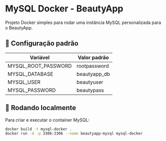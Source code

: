 # MySQL Docker - BeautyApp

Projeto Docker simples para rodar uma instância MySQL personalizada para o BeautyApp.

## 📌 Configuração padrão

| Variável            | Valor padrão |
| ------------------- | ------------ |
| MYSQL_ROOT_PASSWORD | rootpassword |
| MYSQL_DATABASE      | beautyapp_db |
| MYSQL_USER          | beautyuser   |
| MYSQL_PASSWORD      | beautypass   |

## 🔧 Rodando localmente

Para criar e executar o container MySQL:

```bash
docker build -t mysql-docker .
docker run -d -p 3306:3306 --name beautyapp-mysql mysql-docker
```
